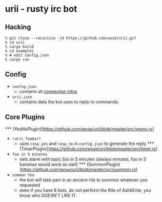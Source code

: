# urii - rusty irc bot

## Hacking
```shell
% git clone --recursive -j4 https://github.com/wose/urii.git
% cd urii
% cargo build
% cd examples
% # edit config.json
% cargo run
```

## Config
- `config.json`
  - contains all [connection infos](https://github.com/aatxe/irc#configuration)
- `urii.json`
  - contains data the bot uses to reply to commands.

## Core Plugins
*** (YesNoPlugin)[https://github.com/wose/urii/blob/master/src/yesno.rs]
- `!urii foobar?`
  - uses `resp_yes` and `resp_no` in `config.json` to generate the reply
*** (TimerPlugin)[https://github.com/wose/urii/blob/master/src/timer.rs]
- `foo in 5 minutes`
  - sets alarm with topic *foo* in 5 minutes (always minutes, foo in 5 bananas would work as well)
*** (SummonPlugin)[https://github.com/wose/urii/blob/master/src/summon.rs]
- `summon foo`
  - the bot will take part in an ancient rite to summon whatever you requested
  - even if you have 8 bots, do not perform the Rite of AshkEnte, you know who DOESN'T LIKE IT.

